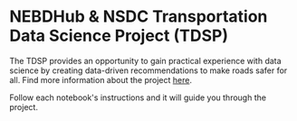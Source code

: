 # NEBDHub & NSDC Transportation Data Science Project (TDSP)

The TDSP provides an opportunity to gain practical experience with data science by creating data-driven recommendations to make roads safer for all. Find more information about the project [here](https://nebigdatahub.org/nsdc/tdsp/).

Follow each notebook's instructions and it will guide you through the project.
